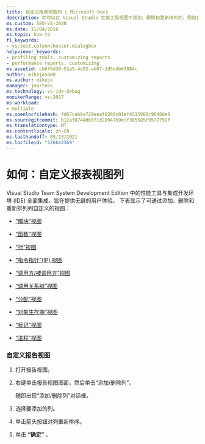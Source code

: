 ```yaml
---
title: 自定义报表视图列 | Microsoft Docs
description: 你可以在 Visual Studio 性能工具视图中添加、删除和重新排列列，例如在“函数”视图、“进程”视图和“调用方/被调用方”视图中。
ms.custom: SEO-VS-2020
ms.date: 11/04/2016
ms.topic: how-to
f1_keywords:
- vs.test.columnchooser.dialogbox
helpviewer_keywords:
- profiling tools, customizing reports
- performance reports, customizing
ms.assetid: cb6f6d30-52a5-4d92-ab07-1d5ddb67884c
author: mikejo5000
ms.author: mikejo
manager: jmartens
ms.technology: vs-ide-debug
monikerRange: vs-2017
ms.workload:
- multiple
ms.openlocfilehash: fd67cab9a729eeaf6280c01ef4315900c9640de0
ms.sourcegitcommit: b12a38744db371d2894769ecf305585f9577792f
ms.translationtype: HT
ms.contentlocale: zh-CN
ms.lasthandoff: 09/13/2021
ms.locfileid: "126642369"
---
```

# <a name="how-to-customize-report-view-columns"></a>如何：自定义报表视图列
Visual Studio Team System Development Edition 中的性能工具与集成开发环境 (IDE) 全面集成，旨在提供无缝的用户体验。 下表显示了可通过添加、删除和重新排列列自定义的视图：

- [“模块”视图](../profiling/modules-view.md)

- [“函数”视图](../profiling/functions-view.md)

- [“行”视图](../profiling/lines-view.md)

- [“指令指针”(IP) 视图](../profiling/instruction-pointers-ips-view.md)

- [“调用方/被调用方”视图](../profiling/caller-callee-view.md)

- [“调用关系树”视图](../profiling/call-tree-view.md)

- [“分配”视图](../profiling/dotnet-memory-allocations-view.md)

- [“对象生存期”视图](../profiling/object-lifetime-view.md)

- [“标记”视图](../profiling/marks-view.md)

- [“进程”视图](../profiling/process-view.md)

### <a name="to-customize-a-report-view"></a>自定义报告视图

1. 打开报告视图。

2. 右键单击报告视图图面，然后单击“添加/删除列”。

     随即出现“添加/删除列”对话框。

3. 选择要添加的列。

4. 单击箭头按钮对列重新排序。

5. 单击 **“确定”** 。
